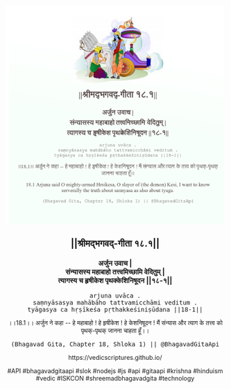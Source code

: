 <img src="../../asset/BG_18_1.png"/>
<center><h2>||श्रीमद्‍भगवद्‍-गीता १८.१||</h2>
<h3>अर्जुन उवाच |<br/>संन्यासस्य महाबाहो तत्त्वमिच्छामि वेदितुम् |<br/>त्यागस्य च हृषीकेश पृथक्केशिनिषूदन ||१८-१||</h3>
<pre>arjuna uvāca .<br/>saṃnyāsasya mahābāho tattvamicchāmi veditum .<br/>tyāgasya ca hṛṣīkeśa pṛthakkeśiniṣūdana ||18-1||</pre>
<p>।।18.1।। अर्जुन ने कहा -- हे महाबाहो ! हे हृषीकेश ! हे केशनिषूदन ! मैं संन्यास और त्याग के तत्त्व को पृथक्-पृथक् जानना चाहता हूँ।।</p>
<pre>(Bhagavad Gita, Chapter 18, Shloka 1) || @BhagavadGitaApi</pre><p>https://vedicscriptures.github.io/</p><p>#API #bhagavadgitaapi #slok #nodejs #js #api #gitaapi #krishna #hinduism #vedic #ISKCON #shreemadbhagavadgita #technology</p></center>
